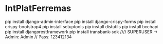 # IntPlatFerremas
pip install django-admin-interface
pip install django-crispy-forms
pip install crispy-bootstrap4
pip install setuptools
pip install distutils
pip install bcchapi
pip install djangorestframework
pip install transbank-sdk
////
SUPERUSER ->
Admin: Admin //
Pass: 123412134
